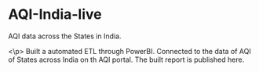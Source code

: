 # AQI-India-live
AQI data across the States in India.

<p>  <\p>
Built a automated ETL through PowerBI. Connected to the data of AQI of States across India on th AQI portal. The built report is published here. 

